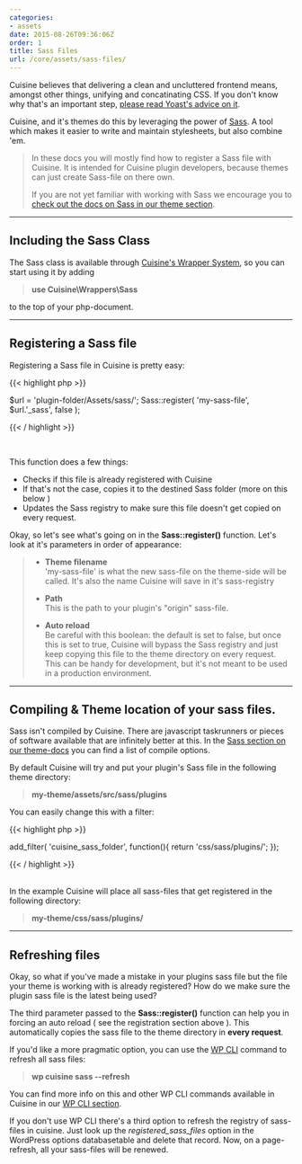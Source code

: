 ```yaml
---
categories:
- assets
date: 2015-08-26T09:36:06Z
order: 1
title: Sass Files
url: /core/assets/sass-files/
---
```


Cuisine believes that delivering a clean and uncluttered frontend means, amongst other things, unifying and concatinating CSS. If you don't know why that's an important step, [please read Yoast's advice on it](https://yoast.com/reduce-http-requests-wordpress/).

Cuisine, and it's themes do this by leveraging the power of [Sass](http://sass-lang.com/). A tool which makes it easier to write and maintain stylesheets, but also combine 'em.

> In these docs you will mostly find how to register a Sass file with Cuisine.
> It is intended for Cuisine plugin developers, because themes can just 
> create Sass-file on there own.
>
> If you are not yet familiar with working with Sass we encourage you to
> [check out the docs on Sass in our theme section](https://doc.chefduweb.nl/themes/sass).

---

## Including the Sass Class

The Sass class is available through [Cuisine's Wrapper System](/core/getting-started/structure.html), so you can start using it by adding

> **use Cuisine\Wrappers\Sass**

to the top of your php-document.

---

## Registering a Sass file

Registering a Sass file in Cuisine is pretty easy:

{{< highlight php  >}}
	
$url = 'plugin-folder/Assets/sass/';
Sass::register( 'my-sass-file', $url.'_sass', false );

{{< / highlight >}}

<br/>

This function does a few things:

* Checks if this file is already registered with Cuisine
* If that's not the case, copies it to the destined Sass folder (more on this below )
* Updates the Sass registry to make sure this file doesn't get copied on every request.


Okay, so let's see what's going on in the **Sass::register()** function. Let's look at it's parameters in order of appearance:

> 
>* 	**Theme filename**<br/>
>	'my-sass-file' is what the new sass-file on the theme-side will be called.
>	It's also the name Cuisine will save in it's sass-registry
>
>*	**Path**<br/>
>	This is the path to your plugin's "origin" sass-file.  
>
>*	**Auto reload**<br/>
>	Be careful with this boolean: the default is set to false, but once this
>	is set to true, Cuisine will bypass the Sass registry and just keep 
>	copying this file to the theme directory on every request.
>	<br/>This can be handy for development, but it's not meant to be used in
>	a production environment.

---

## Compiling & Theme location of your sass files.

Sass isn't compiled by Cuisine. There are javascript taskrunners or pieces of software available that are infinitely better at this. In the [Sass section on our theme-docs](https://docs.chefduweb.nl/themes/sass) you can find a list of compile options.

By default Cuisine will try and put your plugin's Sass file in the following theme directory:

> **my-theme/assets/src/sass/plugins** 

You can easily change this with a filter:

{{< highlight php  >}}

add_filter( 'cuisine_sass_folder', function(){
	return 'css/sass/plugins/';
});

{{< / highlight >}}

<br/>
In the example Cuisine will place all sass-files that get registered in the following directory:

> **my-theme/css/sass/plugins/**

---

## Refreshing files

Okay, so what if you've made a mistake in your plugins sass file but the file your theme is working with is already registered? How do we make sure the plugin sass file is the latest being used?

The third parameter passed to the **Sass::register()** function can help you in forcing an auto reload ( see the registration section above ). This automatically copies the sass file to the theme directory in __every request__. 

If you'd like a more pragmatic option, you can use the [WP CLI](https://wp-cli.org/) command to refresh all sass files:

> **wp cuisine sass --refresh**

You can find more info on this and other WP CLI commands available in Cuisine in our [WP CLI section](/core/utilities/wp-cli).

If you don't use WP CLI there's a third option to refresh the registry of sass-files in cuisine. Just look up the _registered\_sass\_files_ option in the WordPress options databasetable and delete that record. Now, on a page-refresh, all your sass-files will be renewed.


